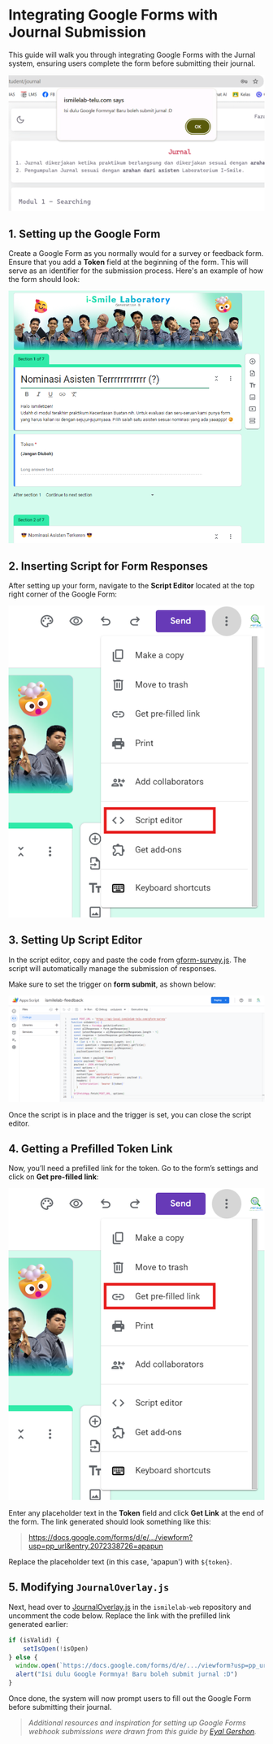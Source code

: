 # Integrating Google Forms with Journal Submission

This guide will walk you through integrating Google Forms with the Jurnal system, ensuring users complete the form before submitting their journal.

![Google Form Intro](./img/form_intro.png)

## 1. Setting up the Google Form

Create a Google Form as you normally would for a survey or feedback form. Ensure that you add a **Token** field at the beginning of the form. This will serve as an identifier for the submission process. Here's an example of how the form should look:

![Google Form Intro](./img/form_token.png)

## 2. Inserting Script for Form Responses

After setting up your form, navigate to the **Script Editor** located at the top right corner of the Google Form:

![Script Editor](./img/form_script_editor.png)

## 3. Setting Up Script Editor

In the script editor, copy and paste the code from [gform-survey.js](gform-survey.js). The script will automatically manage the submission of responses.

Make sure to set the trigger on **form submit**, as shown below:

![Form Code Example](./img/form_code.png)

Once the script is in place and the trigger is set, you can close the script editor.

## 4. Getting a Prefilled Token Link

Now, you’ll need a prefilled link for the token. Go to the form’s settings and click on **Get pre-filled link**:

![Prefilled Link](./img/form_prefill.png)

Enter any placeholder text in the **Token** field and click **Get Link** at the end of the form. The link generated should look something like this:
> https://docs.google.com/forms/d/e/.../viewform?usp=pp_url&entry.2072338726=apapun

Replace the placeholder text (in this case, 'apapun') with `${token}`.

## 5. Modifying `JournalOverlay.js`

Next, head over to [JournalOverlay.js](https://github.com/ismilelab-telu/ismilelab-web/blob/master/src/views/pages/student/Journal/JournalOverlay.js) in the `ismilelab-web` repository and uncomment the code below. Replace the link with the prefilled link generated earlier:

```js
if (isValid) {
    setIsOpen(!isOpen)
} else {
  window.open(`https://docs.google.com/forms/d/e/.../viewform?usp=pp_url&entry.2072338726=${appToken}`)
  alert("Isi dulu Google Formnya! Baru boleh submit jurnal :D")
}
```

Once done, the system will now prompt users to fill out the Google Form before submitting their journal.

>_Additional resources and inspiration for setting up Google Forms webhook submissions were drawn from this guide by [Eyal Gershon](https://medium.com/@eyalgershon/sending-a-webhook-for-each-google-forms-submission-a0e73f72b397)._